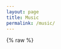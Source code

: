 ```yaml
---
layout: page
title: Music
permalink: /music/
---
```


{% raw %}
<iframe id="music-player" src="" frameborder="0" allowfullscreen></iframe>

<script>
  function getRandomMusic() {
    var musicList = [
      'https://github.com/chuchuren/chuchuren3.github.io/blob/master/assets/music/01.mp3',
      'https://github.com/chuchuren/chuchuren3.github.io/blob/master/assets/music/02.mp3',
      'https://github.com/chuchuren/chuchuren3.github.io/blob/master/assets/music/03.mp3'
    ];
    var randomIndex = Math.floor(Math.random() * musicList.length);
    var musicUrl = musicList[randomIndex];

    var musicPlayer = document.getElementById('music-player');
    music
